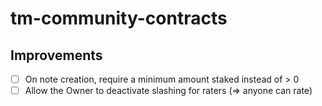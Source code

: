 # tm-community-contracts

## Improvements

- [ ] On note creation, require a minimum amount staked instead of > 0
- [ ] Allow the Owner to deactivate slashing for raters (=> anyone can rate)